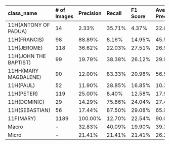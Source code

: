| class_name            | # of Images   | Precision   | Recall   | F1 Score   | Average Precision   |
|:----------------------|:--------------|:------------|:---------|:-----------|:--------------------|
| 11H(ANTONY OF PADUA)  | 14            | 2.33%       | 35.71%   | 4.37%      | 22.67%              |
| 11H(FRANCIS)          | 98            | 88.89%      | 8.16%    | 14.95%     | 45.50%              |
| 11H(JEROME)           | 118           | 36.62%      | 22.03%   | 27.51%     | 26.96%              |
| 11H(JOHN THE BAPTIST) | 99            | 19.79%      | 38.38%   | 26.12%     | 29.92%              |
| 11HH(MARY MAGDALENE)  | 90            | 12.00%      | 83.33%   | 20.98%     | 56.54%              |
| 11H(PAUL)             | 52            | 11.90%      | 28.85%   | 16.85%     | 10.32%              |
| 11H(PETER)            | 119           | 25.00%      | 8.40%    | 12.58%     | 17.93%              |
| 11H(DOMINIC)          | 29            | 14.29%      | 75.86%   | 24.04%     | 27.44%              |
| 11H(SEBASTIAN)        | 56            | 17.44%      | 87.50%   | 29.08%     | 65.98%              |
| 11F(MARY)             | 1189          | 100.00%     | 12.70%   | 22.54%     | 90.02%              |
| Macro                 | -             | 32.83%      | 40.09%   | 19.90%     | 39.33%              |
| Micro                 | -             | 21.41%      | 21.41%   | 21.41%     | 26.25%              |
